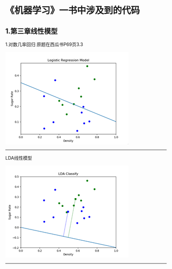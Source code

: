 《机器学习》一书中涉及到的代码
==========
1.第三章线性模型
----------
1.对数几率回归
原题在西瓜书P69页3.3

![LogisticRe](/Img/Logistic_Regression.png)
____________________________________
LDA线性模型

![LDA](/Img/LDA_Classify.png)
___________________________________
